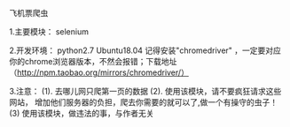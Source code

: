 飞机票爬虫

1.主要模块：
    selenium

2.开发环境：
   python2.7
   Ubuntu18.04
   记得安装"chromedriver" ，一定要对应你的chrome浏览器版本，不然会报错；下载地址（http://npm.taobao.org/mirrors/chromedriver/）

3.注意：
    (1). 去哪儿网只爬第一页的数据
    (2). 使用该模块，请不要疯狂请求这些网站，
       增加他们服务器的负担，爬去你需要的就可以了,做一个有操守的虫子！
    (3) 使用该模块，做违法的事，与作者无关

